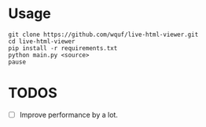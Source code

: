# Usage
```shell
git clone https://github.com/wquf/live-html-viewer.git
cd live-html-viewer
pip install -r requirements.txt
python main.py <source>
pause
```

# TODOS
- [ ] Improve performance by a lot.
